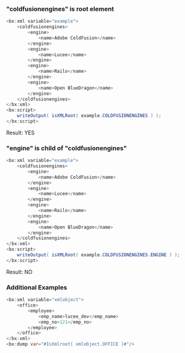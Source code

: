 ### "coldfusionengines" is root element




```java
<bx:xml variable="example">
	<coldfusionengines>
		<engine>
			<name>Adobe ColdFusion</name>
		</engine>
		<engine>
			<name>Lucee</name>
		</engine>
		<engine>
			<name>Railo</name>
		</engine>
		<engine>
			<name>Open BlueDragon</name>
		</engine>
	</coldfusionengines>
</bx:xml>
<bx:script>
	writeOutput( isXMLRoot( example.COLDFUSIONENGINES ) );
</bx:script>

```

Result: YES

### "engine" is child of "coldfusionengines"




```java
<bx:xml variable="example">
	<coldfusionengines>
		<engine>
			<name>Adobe ColdFusion</name>
		</engine>
		<engine>
			<name>Lucee</name>
		</engine>
		<engine>
			<name>Railo</name>
		</engine>
		<engine>
			<name>Open BlueDragon</name>
		</engine>
	</coldfusionengines>
</bx:xml>
<bx:script>
	writeOutput( isXMLRoot( example.COLDFUSIONENGINES.ENGINE ) );
</bx:script>

```

Result: NO

### Additional Examples


```java
<bx:xml variable="xmlobject">
	<office>
		<employee>
			<emp_name>lucee_dev</emp_name>
			<emp_no>121</emp_no>
		</employee>
	</office>
</bx:xml>
<bx:dump var="#IsXmlroot( xmlobject.OFFICE )#"/>
```


